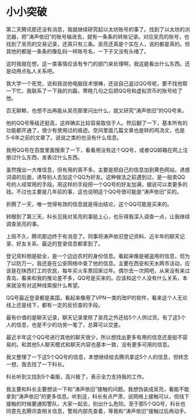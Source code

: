 # 小小突破

第二天腾讯那还没有消息，我就继续研究起以太坊账号的事了。找到了以太坊的浏览器，把“涛声依旧”的账号输进去，就有一条条的转账记录。对应吴亮的账号，也找到了吴亮的交易记录，还真只有三条。吴亮还真是个实在人，说的都是真的。但其他的都是一条条的像乱码一样账号名，一下子又没有头绪了。

这时我就在想，这一类事情应该有专门的部门来处理啊，我这能看出什么东西。还是动用点私人关系吧。

我大学一个死党，说和我说他电脑技术很棒，还说自己盗过QQ号呢，要不找他帮一下忙。我联系了一下我的刘磊，寒暄几句之后把QQ号和虚拟货币的账号给了他。

百无聊赖，也想不出再能从吴亮那里问出什么，就又研究“涛声依旧”的QQ号来。

他的QQ号等级还挺高，这样确实比较容易取信于人。然后翻了一下，基本所有的功能都开通了，很少有使用过的痕迹。空间里面几篇文章也是转的鸡汤文，也是5-6年之前的文章了。说说之类的也没有什么信息。

我用QQ号在百度里面搜索了一下，看看用没有这个QQ号，或者QQ邮箱在网上注册过什么东西，发表过什么东西。

虽然搜出一大堆信息，但有用的真不多。主要是把自己的信息加到黄色网站，诱惑词语的后面，诱导别人去加这个QQ为好友。这种做法之前遇到过，是一般卖QQ号的人经常用的手段。用这样的手段把一个QQ号的好友加满，据说可以卖更多的钱。不过也主要是几年前的事，这也说明这个QQ号很可能是“涛声依旧”买的。

折腾了一天，唯一觉得有效的信息就是得出结论，这个QQ可能是买来的。

转眼到了第三天，科长见我对吴亮的事挺上心，也乐得我深入调查一点，让我继续调查吴亮的事。

上班不久，腾讯那边终于有消息了。同事将涛声依旧登记资料、近半年的聊天记录、好友关系、最近的登录信息都拿到了。

登记资料倒是挺全，是一个边远农村的身份信息。看起来像是被盗用的信息，但为了以防万一，我还是在公安网络中查了他的信息。主要在西安和天水两市活动，应该是在陕西打工的农民，每年买火车票回家过年。偶尔去一次网吧，从来没有来过青岛，看来和我的推论差不多，QQ号是买来的。应该和这个人没有什么关系，本来就没有对这种线索报什么希望。

QQ号最近登录都是美国，看起来像用了VPN一类的改IP的软件，看来这个人无论线上还是线下，都有一定的反侦查的手段。

最有价值的是聊天记录，聊天记录里除了吴亮之外还给5个人供过货。有了这5个人的信息，也是不少的功劳一笔了，总算可以交差。

最近半年这个QQ号进行其他的聊天很少，所以想找出更多有用的信息还是挺不容易的。和其他5人聊天模式和聊天内容也基本一致，没有更多可用的信息。

我又整理了一下这5个QQ号的信息，本想继续给去腾讯拿这5个人的信息，但转念一想，我去找了一下科长。

科长听到又找到5个毒贩，高兴极了，表示全力支持我的工作。

我主要和科长主要想谈一下和“涛声依旧”接触的问题。我想伪装成吴亮，看能不能拿到“涛声依旧”的更多信息。听到这，科长有点严肃，说网络上接触可以，但线下接触的时候要通知警队，大家一起去，别出什么危险。至于那5个QQ号，科长也同意先去腾讯查相关信息，警局内部先查着，等我和“涛声依旧”接触过后再动手。

